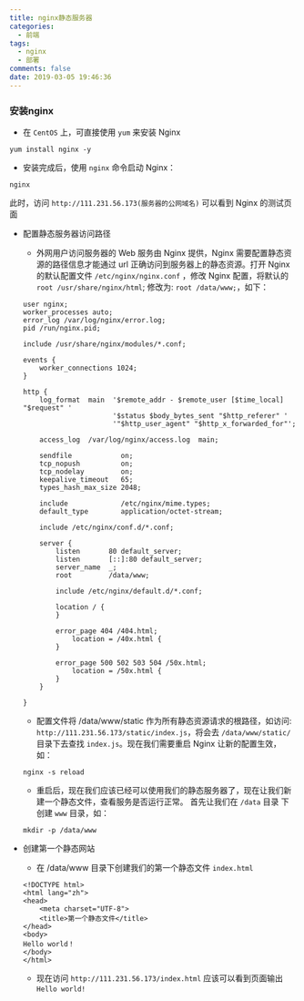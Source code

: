 ```yaml
---
title: nginx静态服务器
categories:
  - 前端
tags:
  - nginx
  - 部署
comments: false
date: 2019-03-05 19:46:36
---
```


### 安装nginx
-   在 `CentOS` 上，可直接使用 `yum` 来安装 Nginx
```
yum install nginx -y
```

-   安装完成后，使用 `nginx` 命令启动 Nginx：
```
nginx
```
此时，访问 `http://111.231.56.173(服务器的公网域名)` 可以看到 Nginx 的测试页面 

-   配置静态服务器访问路径
    -   外网用户访问服务器的 Web 服务由 Nginx 提供，Nginx 需要配置静态资源的路径信息才能通过 url 正确访问到服务器上的静态资源。打开 Nginx 的默认配置文件 `/etc/nginx/nginx.conf` ，修改 Nginx 配置，将默认的 `root /usr/share/nginx/html`; 修改为: `root /data/www;`，如下：
    ```
    user nginx;
    worker_processes auto;
    error_log /var/log/nginx/error.log;
    pid /run/nginx.pid;
    
    include /usr/share/nginx/modules/*.conf;
    
    events {
        worker_connections 1024;
    }
    
    http {
        log_format  main  '$remote_addr - $remote_user [$time_local] "$request" '
                          '$status $body_bytes_sent "$http_referer" '
                          '"$http_user_agent" "$http_x_forwarded_for"';
    
        access_log  /var/log/nginx/access.log  main;
    
        sendfile            on;
        tcp_nopush          on;
        tcp_nodelay         on;
        keepalive_timeout   65;
        types_hash_max_size 2048;
    
        include             /etc/nginx/mime.types;
        default_type        application/octet-stream;
    
        include /etc/nginx/conf.d/*.conf;
    
        server {
            listen       80 default_server;
            listen       [::]:80 default_server;
            server_name  _;
            root         /data/www;
    
            include /etc/nginx/default.d/*.conf;
    
            location / {
            }
    
            error_page 404 /404.html;
                location = /40x.html {
            }
    
            error_page 500 502 503 504 /50x.html;
                location = /50x.html {
            }
        }
    
    }
    ```
    -   配置文件将 /data/www/static 作为所有静态资源请求的根路径，如访问: `http://111.231.56.173/static/index.js`，将会去 `/data/www/static/` 目录下去查找 `index.js`。现在我们需要重启 Nginx 让新的配置生效，如：
    ```
    nginx -s reload
    ```
    -   重启后，现在我们应该已经可以使用我们的静态服务器了，现在让我们新建一个静态文件，查看服务是否运行正常。
首先让我们在 `/data` 目录 下创建 `www` 目录，如：
    ```
    mkdir -p /data/www
    ```
    
-   创建第一个静态网站
    -   在 /data/www 目录下创建我们的第一个静态文件 `index.html`
    ```
    <!DOCTYPE html>
    <html lang="zh">
    <head>
        <meta charset="UTF-8">
        <title>第一个静态文件</title>
    </head>
    <body>
    Hello world！
    </body>
    </html>
    ```
    -   现在访问 `http://111.231.56.173/index.html` 应该可以看到页面输出 `Hello world!`
    
    
